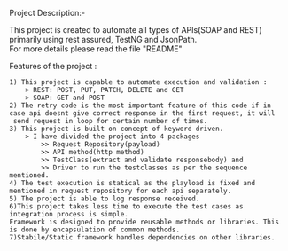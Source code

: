 Project Description:-

  This project is created to automate all types of APIs(SOAP and REST) primarily using rest assured, TestNG and JsonPath.                                          
  For more details please read the file "README"


Features of the project : 


	1) This project is capable to automate execution and validation :
		> REST: POST, PUT, PATCH, DELETE and GET
		> SOAP: GET and POST
	2) The retry code is the most important feature of this code if in case api doesnt give correct response in the first request, it will 	                            
     send request in loop for certain number of times.
	3) This project is built on concept of keyword driven.
		> I have divided the project into 4 packages
			>> Request Repository(payload) 
			>> API method(http method) 
			>> TestClass(extract and validate responsebody) and 
			>> Driver to run the testclasses as per the sequence mentioned.
	4) The test execution is statical as the playload is fixed and mentioned in request repository for each api separately.
	5) The project is able to log response received.
	6)This project takes less time to execute the test cases as integration process is simple.
	Framework is designed to provide reusable methods or libraries. This is done by encapsulation of common methods.
	7)Stabile/Static framework handles dependencies on other libraries.
